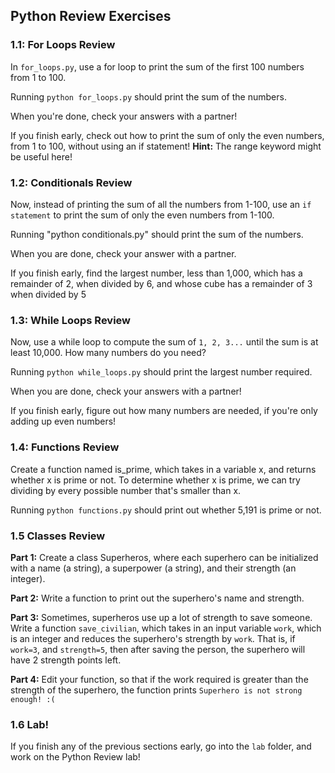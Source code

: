 ## Python Review Exercises

### 1.1: For Loops Review

In `for_loops.py`, use a for loop to print the sum
of the first 100 numbers from 1 to 100. 

Running `python for_loops.py` should print the sum of
the numbers.

When you're done, check your answers with a partner!

If you finish early, check out how to print the sum of only
the even numbers, from 1 to 100, without using an if statement!
**Hint:** The range keyword might be useful here!

### 1.2: Conditionals Review

Now, instead of printing the sum of all the numbers from 1-100,
use an `if statement` to print the sum of only the even numbers
from 1-100.

Running "python conditionals.py" should print the sum of the numbers.

When you are done, check your answer with a partner.

If you finish early, find the largest number, less than 1,000, which
has a remainder of 2, when divided by 6, and whose cube has a remainder
of 3 when divided by 5

### 1.3: While Loops Review

Now, use a while loop to compute the sum of `1, 2, 3...` until
the sum is at least 10,000. How many numbers do you need?

Running `python while_loops.py` should print the largest number
required.

When you are done, check your answers with a partner!

If you finish early, figure out how many numbers are needed, if you're
only adding up even numbers!

### 1.4: Functions Review

Create a function named is_prime, which takes in a variable x, and
returns whether x is prime or not. To determine whether x
is prime, we can try dividing by every possible
number that's smaller than x.

Running `python functions.py` should print out whether 5,191 is
prime or not.

### 1.5 Classes Review

**Part 1:** Create a class Superheros, where each
superhero can be initialized with a name (a string),
a superpower (a string), and their strength (an integer).

**Part 2:** Write a function to print out the superhero's name and
strength.

**Part 3:** Sometimes, superheros use up a lot of
strength to save someone. Write a function `save_civilian`,
which takes in an input variable `work`, which is an integer
and reduces the superhero's strength by `work`. That is,
if `work=3`, and `strength=5`, then after saving the person,
the superhero will have 2 strength points left.

**Part 4:** Edit your function, so that if the work required
is greater than the strength of the superhero, the function
prints `Superhero is not strong enough! :(`

### 1.6 Lab!

If you finish any of the previous sections early, go into the
`lab` folder, and work on the Python Review lab!
